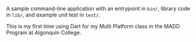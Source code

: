 A sample command-line application with an entrypoint in `bin/`, library code
in `lib/`, and example unit test in `test/`.

This is my first time using Dart for my Multi Platform class in the MADD Program at Algonquin College.
